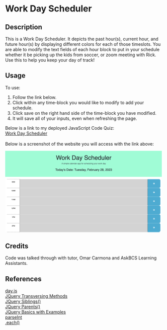# Work Day Scheduler

## Description
This is a Work Day Scheduler. It depicts the past hour(s), current hour, and future hour(s) by displaying different colors for each of those timeslots. You are able to modify the text fields of each hour block to put in your schedule whether it be picking up the kids from soccer, or zoom meeting with Rick. Use this to help you keep your day of track!

## Usage
To use: <br>
1. Follow the link below. <br>
2. Click within any time-block you would like to modify to add your schedule. <br>
3. Click save on the right hand side of the time-block you have modified. <br>
4. It will save all of your inputs, even when refreshing the page. <br>

Below is a link to my deployed JavaScript Code Quiz: <br>
<a href="">Work Day Scheduler</a>
<br>
<br>
Below is a screenshot of the website you will access with the link above:

![Alt text](./assets/css/images/Work-Day-Scheduler%20Screen%20Shot%202023-02-28%20at%2010.04.19%20PM.png "Screen-Shot")

## Credits

Code was talked through with tutor, Omar Carmona and AskBCS Learning Assistants.

## References
<a href="https://day.js.org/docs/en/display/format">day.js</a><br>
<a href="https://www.w3schools.com/jquery/jquery_ref_traversing.asp"> JQuery Transversing Methods</a><br>
<a href="https://www.w3schools.com/jquery/traversing_siblings.asp">JQuery Siblings()</a><br>
<a href="https://www.w3schools.com/jquery/traversing_parents.asp">JQuery Parents()</a><br>
<a href="https://www.coderscampus.com/complete-beginners-guide-jquery/">JQuery Basics with Examples</a><br>
<a href="https://developer.mozilla.org/en-US/docs/Web/JavaScript/Reference/Global_Objects/parseInt">parseInt</a><br>
<a href="https://api.jquery.com/each/">.each()</a>
